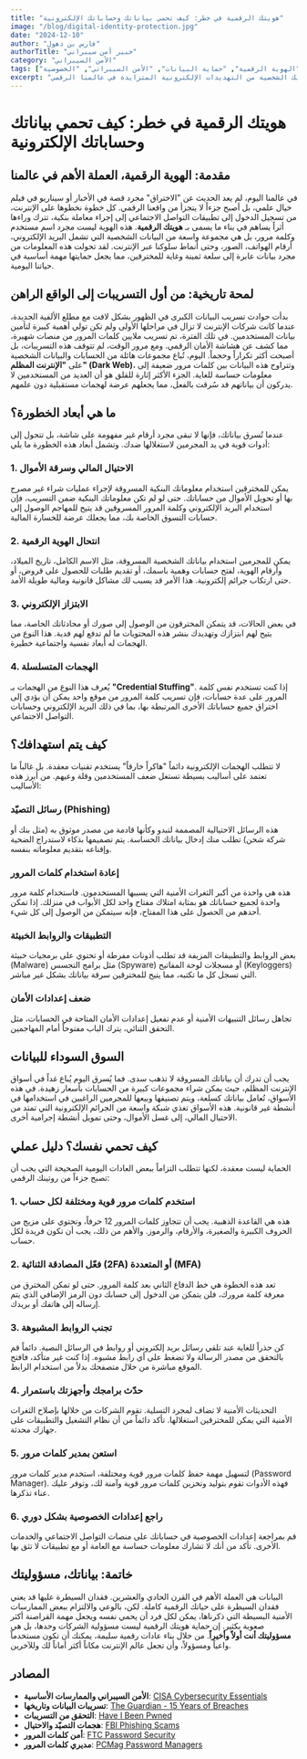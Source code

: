 ```yaml
---
title: "هويتك الرقمية في خطر: كيف تحمي بياناتك وحساباتك الإلكترونية"
image: "/blog/digital-identity-protection.jpg"
date: "2024-12-10"
author: "فارس بن دهول"
authorTitle: "خبير أمن سيبراني"
category: "الأمن السيبراني"
tags: ["الهوية الرقمية", "حماية البيانات", "الأمن السيبراني", "الخصوصية"]
excerpt: "دليل شامل لحماية هويتك الرقمية وبياناتك الشخصية من التهديدات الإلكترونية المتزايدة في عالمنا الرقمي."
---
```


# هويتك الرقمية في خطر: كيف تحمي بياناتك وحساباتك الإلكترونية

## مقدمة: الهوية الرقمية، العملة الأهم في عالمنا

في عالمنا اليوم، لم يعد الحديث عن "الاختراق" مجرد قصة في الأخبار أو سيناريو في فيلم خيال علمي، بل أصبح جزءاً لا يتجزأ من واقعنا الرقمي. كل خطوة نخطوها على الإنترنت، من تسجيل الدخول إلى تطبيقات التواصل الاجتماعي إلى إجراء معاملة بنكية، تترك وراءها أثراً يساهم في بناء ما يسمى بـ **هويتك الرقمية**. هذه الهوية ليست مجرد اسم مستخدم وكلمة مرور، بل هي مجموعة واسعة من البيانات الشخصية التي تشمل البريد الإلكتروني، أرقام الهواتف، الصور، وحتى أنماط سلوكنا عبر الإنترنت. لقد تحولت هذه المعلومات من مجرد بيانات عابرة إلى سلعة ثمينة وغاية للمخترقين، مما يجعل حمايتها مهمة أساسية في حياتنا اليومية.

## لمحة تاريخية: من أول التسريبات إلى الواقع الراهن

بدأت حوادث تسريب البيانات الكبرى في الظهور بشكل لافت مع مطلع الألفية الجديدة، عندما كانت شركات الإنترنت لا تزال في مراحلها الأولى ولم تكن تولي أهمية كبيرة لتأمين بيانات المستخدمين. في تلك الفترة، تم تسريب ملايين كلمات المرور من منصات شهيرة، مما كشف عن هشاشة الأمان الرقمي. ومع مرور الوقت، لم تتوقف هذه التسريبات، بل أصبحت أكثر تكراراً وحجماً. اليوم، تُباع مجموعات هائلة من الحسابات والبيانات الشخصية على **"الإنترنت المظلم" (Dark Web)**، وتتراوح هذه البيانات بين كلمات مرور ضعيفة إلى معلومات حساسة للغاية. الجزء الأكثر إثارة للقلق هو أن العديد من المستخدمين لا يدركون أن بياناتهم قد سُرقت بالفعل، مما يجعلهم عرضة لهجمات مستقبلية دون علمهم.

## ما هي أبعاد الخطورة؟

عندما تُسرق بياناتك، فإنها لا تبقى مجرد أرقام غير مفهومة على شاشة، بل تتحول إلى أدوات قوية في يد المجرمين لاستغلالها ضدك. وتشمل أبعاد هذه الخطورة ما يلي:

### 1. الاحتيال المالي وسرقة الأموال

يمكن للمخترقين استخدام معلوماتك البنكية المسروقة لإجراء عمليات شراء غير مصرح بها أو تحويل الأموال من حساباتك. حتى لو لم تكن معلوماتك البنكية ضمن التسريب، فإن استخدام البريد الإلكتروني وكلمة المرور المسروقين قد يتيح للمهاجم الوصول إلى حسابات التسوق الخاصة بك، مما يجعلك عرضة للخسارة المالية.

### 2. انتحال الهوية الرقمية

يمكن للمجرمين استخدام بياناتك الشخصية المسروقة، مثل الاسم الكامل، تاريخ الميلاد، وأرقام الهوية، لفتح حسابات وهمية باسمك، أو تقديم طلبات للحصول على قروض، أو حتى ارتكاب جرائم إلكترونية. هذا الأمر قد يسبب لك مشاكل قانونية ومالية طويلة الأمد.

### 3. الابتزاز الإلكتروني

في بعض الحالات، قد يتمكن المخترقون من الوصول إلى صورك أو محادثاتك الخاصة، مما يتيح لهم ابتزازك وتهديدك بنشر هذه المحتويات ما لم تدفع لهم فدية. هذا النوع من الهجمات له أبعاد نفسية واجتماعية خطيرة.

### 4. الهجمات المتسلسلة

يُعرف هذا النوع من الهجمات بـ **"Credential Stuffing"**. إذا كنت تستخدم نفس كلمة المرور على عدة حسابات، فإن تسريب كلمة المرور من موقع واحد يمكن أن يؤدي إلى اختراق جميع حساباتك الأخرى المرتبطة بها، بما في ذلك البريد الإلكتروني وحسابات التواصل الاجتماعي.

## كيف يتم استهدافك؟

لا تتطلب الهجمات الإلكترونية دائماً "هاكراً خارقاً" يستخدم تقنيات معقدة. بل غالباً ما تعتمد على أساليب بسيطة تستغل ضعف المستخدمين وقلة وعيهم. من أبرز هذه الأساليب:

### رسائل التصيّد (Phishing)

هذه الرسائل الاحتيالية المصممة لتبدو وكأنها قادمة من مصدر موثوق به (مثل بنك أو شركة شحن) تطلب منك إدخال بياناتك الحساسة. يتم تصميمها بذكاء لاستدراج الضحية وإقناعه بتقديم معلوماته بنفسه.

### إعادة استخدام كلمات المرور

هذه هي واحدة من أكبر الثغرات الأمنية التي يسببها المستخدمون. فاستخدام كلمة مرور واحدة لجميع حساباتك هو بمثابة امتلاك مفتاح واحد لكل الأبواب في منزلك. إذا تمكن أحدهم من الحصول على هذا المفتاح، فإنه سيتمكن من الوصول إلى كل شيء.

### التطبيقات والروابط الخبيثة

بعض الروابط والتطبيقات المزيفة قد تطلب أذونات مفرطة أو تحتوي على برمجيات خبيثة (Malware) مثل برامج التجسس (Spyware) أو مسجلات لوحة المفاتيح (Keyloggers) التي تسجل كل ما تكتبه، مما يتيح للمخترقين سرقة بياناتك بشكل غير مباشر.

### ضعف إعدادات الأمان

تجاهل رسائل التنبيهات الأمنية أو عدم تفعيل إعدادات الأمان المتاحة في الحسابات، مثل التحقق الثنائي، يترك الباب مفتوحاً أمام المهاجمين.

## السوق السوداء للبيانات

يجب أن تدرك أن بياناتك المسروقة لا تذهب سدى. فما يُسرق اليوم يُباع غداً في أسواق الإنترنت المظلم، حيث يمكن شراء مجموعات كبيرة من الحسابات بأسعار زهيدة. في هذه الأسواق، تُعامل بياناتك كسلعة، ويتم تصنيفها وبيعها للمجرمين الراغبين في استخدامها في أنشطة غير قانونية. هذه الأسواق تغذي شبكة واسعة من الجرائم الإلكترونية التي تمتد من الاحتيال المالي، إلى غسل الأموال، وحتى تمويل أنشطة إجرامية أخرى.

## كيف تحمي نفسك؟ دليل عملي

الحماية ليست معقدة، لكنها تتطلب التزاماً ببعض العادات اليومية الصحيحة التي يجب أن تصبح جزءاً من روتينك الرقمي:

### 1. استخدم كلمات مرور قوية ومختلفة لكل حساب

هذه هي القاعدة الذهبية. يجب أن تتجاوز كلمات المرور 12 حرفاً، وتحتوي على مزيج من الحروف الكبيرة والصغيرة، والأرقام، والرموز. والأهم من ذلك، يجب أن تكون فريدة لكل حساب.

### 2. فعّل المصادقة الثنائية (2FA) أو المتعددة (MFA)

تعد هذه الخطوة هي خط الدفاع الثاني بعد كلمة المرور. حتى لو تمكن المخترق من معرفة كلمة مرورك، فلن يتمكن من الدخول إلى حسابك دون الرمز الإضافي الذي يتم إرساله إلى هاتفك أو بريدك.

### 3. تجنب الروابط المشبوهة

كن حذراً للغاية عند تلقي رسائل بريد إلكتروني أو روابط في الرسائل النصية. دائماً قم بالتحقق من مصدر الرسالة ولا تضغط على أي رابط مشبوه. إذا كنت غير متأكد، فافتح الموقع مباشرة من خلال متصفحك بدلاً من استخدام الرابط.

### 4. حدّث برامجك وأجهزتك باستمرار

التحديثات الأمنية لا تضاف لمجرد التسلية. تقوم الشركات من خلالها بإصلاح الثغرات الأمنية التي يمكن للمخترقين استغلالها. تأكد دائماً من أن نظام التشغيل والتطبيقات على جهازك محدثة.

### 5. استعن بمدير كلمات مرور

لتسهيل مهمة حفظ كلمات مرور قوية ومختلفة، استخدم مدير كلمات مرور (Password Manager). فهذه الأدوات تقوم بتوليد وتخزين كلمات مرور قوية وآمنة لك، وتوفر عليك عناء تذكرها.

### 6. راجع إعدادات الخصوصية بشكل دوري

قم بمراجعة إعدادات الخصوصية في حساباتك على منصات التواصل الاجتماعي والخدمات الأخرى. تأكد من أنك لا تشارك معلومات حساسة مع العامة أو مع تطبيقات لا تثق بها.

## خاتمة: بياناتك، مسؤوليتك

البيانات هي العملة الأهم في القرن الحادي والعشرين. فقدان السيطرة عليها قد يعني فقدان السيطرة على حياتك الرقمية كاملة. لكن، بالوعي والالتزام ببعض الممارسات الأمنية البسيطة التي ذكرناها، يمكن لكل فرد أن يحمي نفسه ويجعل مهمة القراصنة أكثر صعوبة بكثير. إن حماية هويتك الرقمية ليست مسؤولية الشركات وحدها، بل هي **مسؤوليتك أنت أولاً وأخيراً**. من خلال بناء عادات رقمية سليمة، يمكنك أن تكون مستخدماً واعياً ومسؤولاً، وأن تجعل عالم الإنترنت مكاناً أكثر أماناً لك وللآخرين.

## المصادر

- **الأمن السيبراني والممارسات الأساسية**: [CISA Cybersecurity Essentials](https://www.cisa.gov/cybersecurity-essentials)
- **تسريبات البيانات وتاريخها**: [The Guardian - 15 Years of Breaches](https://www.theguardian.com/technology/2019/oct/29/15-years-of-breaches-and-how-the-data-got-so-leaky)
- **التحقق من التسريبات**: [Have I Been Pwned](https://haveibeenpwned.com/)
- **هجمات التصيّد والاحتيال**: [FBI Phishing Scams](https://www.fbi.gov/scams-and-safety/common-scams-and-crimes/phishing-and-online-scams)
- **أمن كلمات المرور**: [FTC Password Security](https://www.ftc.gov/business-guidance/resources/password-security-your-business)
- **مديري كلمات المرور**: [PCMag Password Managers](https://www.pcmag.com/picks/the-best-password-managers)
